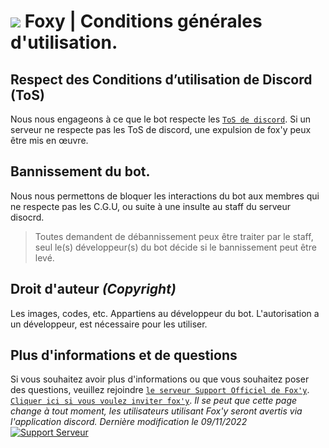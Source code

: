 # ![](https://cdn.discordapp.com/emojis/1037295190978871336.webp?size=48&quality=lossless) Foxy | Conditions générales d'utilisation.

## Respect des Conditions d’utilisation de Discord (ToS)
Nous nous engageons à ce que le bot respecte les [`ToS de discord`](https://discord.com/terms).
Si un serveur ne respecte pas les ToS de discord, une expulsion de fox'y peux être mis en œuvre.

## Bannissement du bot.
Nous nous permettons de bloquer les interactions du bot aux membres qui ne respecte pas les C.G.U, ou suite à une insulte au staff du serveur disocrd.
> Toutes demandent de débannissement peux être traiter par le staff, seul le(s) développeur(s) du bot décide si le bannissement peut être levé.

## Droit d'auteur *(Copyright)*
Les images, codes, etc. Appartiens au développeur du bot. 
L'autorisation a un développeur, est nécessaire pour les utiliser.

## Plus d'informations et de questions 
Si vous souhaitez avoir plus d'informations ou que vous souhaitez poser des questions, veuillez rejoindre [`le serveur Support Officiel de Fox'y`](https://discord.gg/C9CCc2VpZK).
[`Cliquer ici si vous voulez inviter fox'y`](https://discord.com/oauth2/authorize?client_id=1035925300544016535&scope=bot+applications.commands&permissions=2113400319).
*Il se peut que cette page change à tout moment, les utilisateurs utilisant Fox'y seront avertis via l'application discord.
Dernière modification le 09/11/2022*
<a href="https://discord.gg/C9CCc2VpZK"> <img src="https://discordapp.com/api/guilds/1035589781163364502/widget.png?style=shield" alt="Support Serveur"></a>
